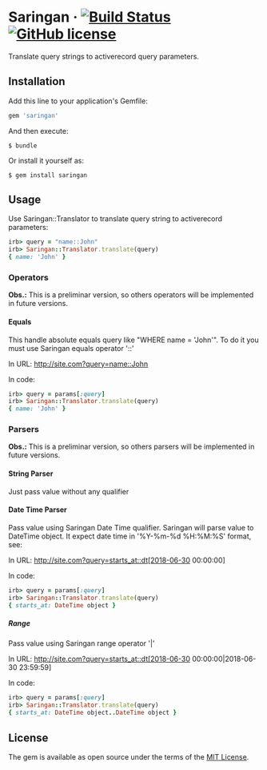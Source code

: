 # Saringan &middot; [![Build Status](https://travis-ci.org/reinaldooli/saringan.svg?branch=master)](https://travis-ci.org/reinaldooli/saringan) [![GitHub license](https://img.shields.io/badge/license-MIT-blue.svg?style=square)](https://github.com/reinaldooli/saringan/blob/master/MIT-LICENSE)

Translate query strings to activerecord query parameters.

## Installation

Add this line to your application's Gemfile:

```ruby
gem 'saringan'
```

And then execute:

    $ bundle

Or install it yourself as:

    $ gem install saringan

## Usage

Use Saringan::Translator to translate query string to activerecord parameters:

```ruby
irb> query = "name::John"
irb> Saringan::Translator.translate(query)
{ name: 'John' }
```

### Operators

**Obs.:** This is a preliminar version, so others operators will be implemented in future versions.

#### Equals

This handle absolute equals query like "WHERE name = 'John'".
To do it you must use Saringan equals operator '::'

In URL: http://site.com?query=name::John

In code:
```ruby
irb> query = params[:query]
irb> Saringan::Translator.translate(query)
{ name: 'John' }
```

### Parsers

**Obs.:** This is a preliminar version, so others parsers will be implemented in future versions.

#### String Parser

Just pass value without any qualifier

#### Date Time Parser

Pass value using Saringan Date Time qualifier.
Saringan will parse value to DateTime object. It expect date time in '%Y-%m-%d %H:%M:%S' format, see:

In URL: http://site.com?query=starts_at::dt[2018-06-30 00:00:00]

In code:
```ruby
irb> query = params[:query]
irb> Saringan::Translator.translate(query)
{ starts_at: DateTime object }
```

##### Range

Pass value using Saringan range operator '|'

In URL: http://site.com?query=starts_at::dt[2018-06-30 00:00:00|2018-06-30 23:59:59]

In code:
```ruby
irb> query = params[:query]
irb> Saringan::Translator.translate(query)
{ starts_at: DateTime object..DateTime object }
```

## License

The gem is available as open source under the terms of the [MIT License](https://opensource.org/licenses/MIT).
